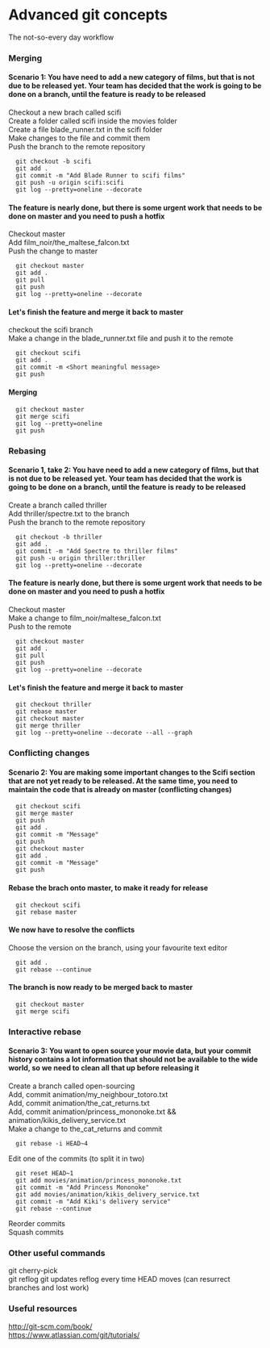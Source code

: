 # Advanced git concepts

The not-so-every day workflow

### Merging
#### Scenario 1: You have need to add a new category of films, but that is not due to be released yet. Your team has decided that the work is going to be done on a branch, until the feature is ready to be released

Checkout a new brach called scifi  
Create a folder called scifi inside the movies folder  
Create a file blade_runner.txt in the scifi folder  
Make changes to the file and commit them  
Push the branch to the remote repository  

```console
  git checkout -b scifi
  git add .
  git commit -m "Add Blade Runner to scifi films"
  git push -u origin scifi:scifi
  git log --pretty=oneline --decorate
```

#### The feature is nearly done, but there is some urgent work that needs to be done on master and you need to push a hotfix

Checkout master  
Add film_noir/the_maltese_falcon.txt  
Push the change to master  

```console
  git checkout master
  git add .
  git pull
  git push
  git log --pretty=oneline --decorate
```

#### Let's finish the feature and merge it back to master

checkout the scifi branch  
Make a change in the blade_runner.txt file and push it to the remote  

```console
  git checkout scifi
  git add .
  git commit -m <Short meaningful message>
  git push
```

#### Merging

```console
  git checkout master
  git merge scifi
  git log --pretty=oneline
  git push
```

### Rebasing
#### Scenario 1, take 2: You have need to add a new category of films, but that is not due to be released yet. Your team has decided that the work is going to be done on a branch, until the feature is ready to be released

Create a branch called thriller  
Add thriller/spectre.txt to the branch  
Push the branch to the remote repository  

```console
  git checkout -b thriller
  git add .
  git commit -m "Add Spectre to thriller films"
  git push -u origin thriller:thriller
  git log --pretty=oneline --decorate
```

#### The feature is nearly done, but there is some urgent work that needs to be done on master and you need to push a hotfix

Checkout master  
Make a change to film_noir/maltese_falcon.txt  
Push to the remote  

```console
  git checkout master
  git add .
  git pull
  git push
  git log --pretty=oneline --decorate
```

#### Let's finish the feature and merge it back to master

```console
  git checkout thriller  
  git rebase master
  git checkout master
  git merge thriller
  git log --pretty=oneline --decorate --all --graph
```

### Conflicting changes
#### Scenario 2: You are making some important changes to the Scifi section that are not yet ready to be released. At the same time, you need to maintain the code that is already on master (conflicting changes)

```console
  git checkout scifi
  git merge master
  git push
  git add .
  git commit -m "Message"
  git push
  git checkout master
  git add .
  git commit -m "Message"
  git push
```

#### Rebase the brach onto master, to make it ready for release

```console
  git checkout scifi
  git rebase master
```

#### We now have to resolve the conflicts

Choose the version on the branch, using your favourite text editor  

``` console
  git add .
  git rebase --continue
```

#### The branch is now ready to be merged back to master

``` console
  git checkout master
  git merge scifi
```

### Interactive rebase
#### Scenario 3: You want to open source your movie data, but your commit history contains a lot information that should not be available to the wide world, so we need to clean all that up before releasing it

Create a branch called open-sourcing  
Add, commit animation/my_neighbour_totoro.txt  
Add, commit animation/the_cat_returns.txt  
Add, commit animation/princess_mononoke.txt && animation/kikis_delivery_service.txt  
Make a change to the_cat_returns and commit  

```console
  git rebase -i HEAD~4
```

Edit one of the commits (to split it in two)  

```console
  git reset HEAD~1
  git add movies/animation/princess_mononoke.txt
  git commit -m "Add Princess Mononoke"
  git add movies/animation/kikis_delivery_service.txt
  git commit -m "Add Kiki's delivery service"
  git rebase --continue
```
Reorder commits  
Squash commits  

### Other useful commands

git cherry-pick  
git reflog
  git updates reflog every time HEAD moves (can resurrect branches and lost work)    

### Useful resources

http://git-scm.com/book/  
https://www.atlassian.com/git/tutorials/  
